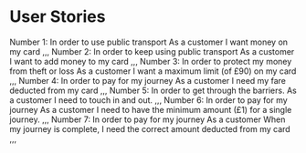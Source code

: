 User Stories
============
Number 1:
In order to use public transport
As a customer
I want money on my card
,,,
Number 2:
    In order to keep using public transport
    As a customer
    I want to add money to my card
,,,
Number 3:
    In order to protect my money from theft or loss
    As a customer
    I want a maximum limit (of £90) on my card
,,,
Number 4:
    In order to pay for my journey
    As a customer
    I need my fare deducted from my card
,,,
Number 5:
    In order to get through the barriers.
    As a customer
    I need to touch in and out.
,,,
Number 6:
    In order to pay for my journey
    As a customer
    I need to have the minimum amount (£1) for a single journey.
,,,
Number 7:
    In order to pay for my journey
    As a customer
    When my journey is complete, I need the correct amount deducted from my card
,,,